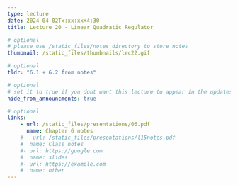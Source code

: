 ```yaml
---
type: lecture
date: 2024-04-02Tx:xx:xx+4:30
title: Lecture 20 - Linear Quadratic Regulator

# optional
# please use /static_files/notes directory to store notes
thumbnail: /static_files/thumbnails/lec22.gif

# optional
tldr: "6.1 + 6.2 from notes"

# optional
# set it to true if you dont want this lecture to appear in the updates section
hide_from_announcments: true

# optional
links:
    - url: /static_files/presentations/06.pdf
      name: Chapter 6 notes
    # - url: /static_files/presentations/l15notes.pdf
    #  name: Class notes
    #- url: https://google.com
    #  name: slides
    #- url: https://example.com
    #  name: other
---
```

<!-- Other additional contents using markdown -->